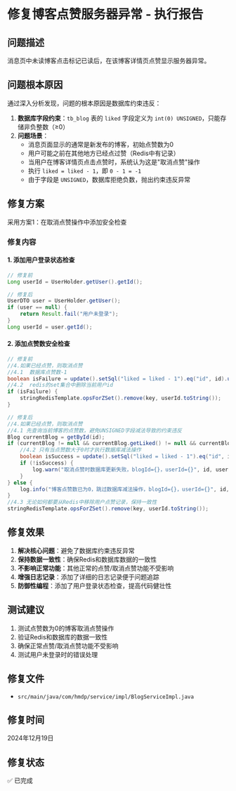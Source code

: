 # 修复博客点赞服务器异常 - 执行报告

## 问题描述
消息页中未读博客点击标记已读后，在该博客详情页点赞显示服务器异常。

## 问题根本原因
通过深入分析发现，问题的根本原因是数据库约束违反：

1. **数据库字段约束**：`tb_blog` 表的 `liked` 字段定义为 `int(0) UNSIGNED`，只能存储非负整数（≥0）
2. **问题场景**：
   - 消息页面显示的通常是新发布的博客，初始点赞数为0
   - 用户可能之前在其他地方已经点过赞（Redis中有记录）
   - 当用户在博客详情页点击点赞时，系统认为这是"取消点赞"操作
   - 执行 `liked = liked - 1`，即 `0 - 1 = -1`
   - 由于字段是 `UNSIGNED`，数据库拒绝负数，抛出约束违反异常

## 修复方案
采用方案1：在取消点赞操作中添加安全检查

### 修复内容

#### 1. 添加用户登录状态检查
```java
// 修复前
Long userId = UserHolder.getUser().getId();

// 修复后
UserDTO user = UserHolder.getUser();
if (user == null) {
    return Result.fail("用户未登录");
}
Long userId = user.getId();
```

#### 2. 添加点赞数安全检查
```java
// 修复前
//4.如果已经点赞，则取消点赞
//4.1  数据库点赞数-1
boolean isFailure = update().setSql("liked = liked - 1").eq("id", id).update();
//4.2  redis的set集合中删除当前用户id
if (isFailure) {
    stringRedisTemplate.opsForZSet().remove(key, userId.toString());
}

// 修复后
//4.如果已经点赞，则取消点赞
//4.1 先查询当前博客的点赞数，避免UNSIGNED字段减法导致的约束违反
Blog currentBlog = getById(id);
if (currentBlog != null && currentBlog.getLiked() != null && currentBlog.getLiked() > 0) {
    //4.2 只有当点赞数大于0时才执行数据库减法操作
    boolean isSuccess = update().setSql("liked = liked - 1").eq("id", id).update();
    if (!isSuccess) {
        log.warn("取消点赞时数据库更新失败，blogId={}，userId={}", id, userId);
    }
} else {
    log.info("博客点赞数已为0，跳过数据库减法操作，blogId={}，userId={}", id, userId);
}
//4.3 无论如何都要从Redis中移除用户点赞记录，保持一致性
stringRedisTemplate.opsForZSet().remove(key, userId.toString());
```

## 修复效果
1. **解决核心问题**：避免了数据库约束违反异常
2. **保持数据一致性**：确保Redis和数据库数据的一致性
3. **不影响正常功能**：其他正常的点赞/取消点赞功能不受影响
4. **增强日志记录**：添加了详细的日志记录便于问题追踪
5. **防御性编程**：添加了用户登录状态检查，提高代码健壮性

## 测试建议
1. 测试点赞数为0的博客取消点赞操作
2. 验证Redis和数据库的数据一致性
3. 确保正常点赞/取消点赞功能不受影响
4. 测试用户未登录时的错误处理

## 修复文件
- `src/main/java/com/hmdp/service/impl/BlogServiceImpl.java`

## 修复时间
2024年12月19日

## 修复状态
✅ 已完成
